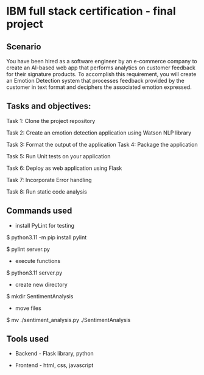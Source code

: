 # IBM full stack certification - final project

## Scenario

You have been hired as a software engineer by an e-commerce company to create an AI-based web app that performs analytics on customer feedback for their signature products. To accomplish this requirement, you will create an Emotion Detection system that processes feedback provided by the customer in text format and deciphers the associated emotion expressed.

## Tasks and objectives:
Task 1: Clone the project repository

Task 2: Create an emotion detection application using Watson NLP library

Task 3: Format the output of the application
Task 4: Package the application

Task 5: Run Unit tests on your application

Task 6: Deploy as web application using Flask

Task 7: Incorporate Error handling

Task 8: Run static code analysis

## Commands used
* install PyLint for testing

$ python3.11 -m pip install pylint

$ pylint server.py

* execute functions

$ python3.11 server.py

* create new directory

$ mkdir SentimentAnalysis

* move files

$ mv ./sentiment_analysis.py ./SentimentAnalysis

## Tools used

* Backend - Flask library, python

* Frontend - html, css, javascript
